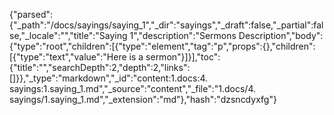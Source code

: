 {"parsed":{"_path":"/docs/sayings/saying_1","_dir":"sayings","_draft":false,"_partial":false,"_locale":"","title":"Saying 1","description":"Sermons Description","body":{"type":"root","children":[{"type":"element","tag":"p","props":{},"children":[{"type":"text","value":"Here is a sermon"}]}],"toc":{"title":"","searchDepth":2,"depth":2,"links":[]}},"_type":"markdown","_id":"content:1.docs:4. sayings:1.saying_1.md","_source":"content","_file":"1.docs/4. sayings/1.saying_1.md","_extension":"md"},"hash":"dzsncdyxfg"}